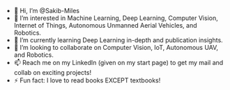 - 👋 Hi, I’m @Sakib-Miles
- 👀 I’m interested in Machine Learning, Deep Learning, Computer Vision, Internet of Things, Autonomous Unmanned Aerial Vehicles, and Robotics.
- 🌱 I’m currently learning Deep Learning in-depth and publication insights.
- 💞️ I’m looking to collaborate on Computer Vision, IoT, Autonomous UAV, and Robotics.
- 📫 Reach me on my LinkedIn (given on my start page) to get my mail and collab on exciting projects!
- ⚡ Fun fact: I love to read books EXCEPT textbooks!

<!---
Sakib-Miles/Sakib-Miles is a ✨ special ✨ repository because its `README.md` (this file) appears on your GitHub profile.
You can click the Preview link to take a look at your changes.
--->
